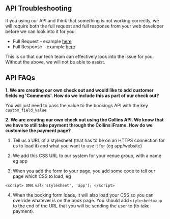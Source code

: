 ## API Troubleshooting
If you using our API and think that something is not working correctly, we will require both the full request and full response from your web developer before we can look into it for you:  

* Full Request - example [here](https://drive.google.com/file/d/0B-baIeSCNY2BcmNFZGZVVWFpbmZDdEhBbUhqMF9MaHdYVl84/view?usp=sharing)
* Full Response - example [here](https://drive.google.com/file/d/0B-baIeSCNY2BdjJ0WFpqaEJiRE8xVDN3VWEwaE1fTkNiTDZ3/view?usp=sharing)

This is so that our tech team can effectively look into the issue for you. Without the above, we will not be able to assist.

## API FAQs

**1. We are creating our own check out and would like to add customer fields eg 'Comments'. How do we include this as part of our check out?**

You will just need to pass the value to the bookings API with the key `custom_field_value`

**2. We are creating our own check out using the Collins API. We know that we have to still take payment through the Collins iFrame. How do we customise the payment page?**

1. Tell us a URL of a stylesheet (that has to be on an HTTPS connection for us to load it) and what you want to use it for (eg app/website)

2. We add this CSS URL to our system for your venue group, with a name eg app

3. When you add the form to your page, you add some code to tell our page which CSS to load, eg

`<script>
  DMN.val('stylesheet', 'app');
  </script>`

4. When the booking form loads, it will also load your CSS so you can override whatever is on the book page. You should add `stylesheet=app` to the end of the URL that you will be sending the user to (to take payment).


